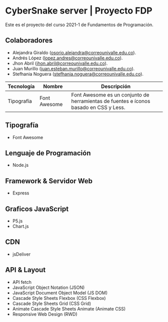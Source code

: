 # CyberSnake server | Proyecto FDP

Este es el proyecto del curso 2021-1 de Fundamentos de Programación.

## Colaboradores
- Alejandra Giraldo (osorio.alejandra@correounivalle.edu.co).
- Andrés López (lopez.andres@correounivalle.edu.co).
- Jhon Abril (jhon.abril@correounivalle.edu.co).
- Juan Murillo (juan.esteban.murillo@correounivalle.edu.co).
- Stefhania Noguera (stefhania.noguera@correounivalle.edu.co).

| Tecnología | Nombre | Descripción |
| --- | -- | - |
| Tipografía | Font Awesome | Font Awesome es un conjunto de herramientas de fuentes e íconos basado en CSS y Less. |

## Tipografía
- Font Awesome

## Lenguaje de Programación
- Node.js

## Framework & Servidor Web
- Express

## Graficos JavaScript
- P5.js
- Chart.js

## CDN
- jsDeliver

## API & Layout
- API fetch
- JavaScript Object Notation (JSON)
- JavaScript Document Object Model (JS DOM)
- Cascade Style Sheets Flexbox (CSS Flexbox)
- Cascade Style Sheets Grid (CSS Grid)
- Animate Cascade Style Sheets Animate (Animate CSS)
- Responsive Web Design (RWD)
